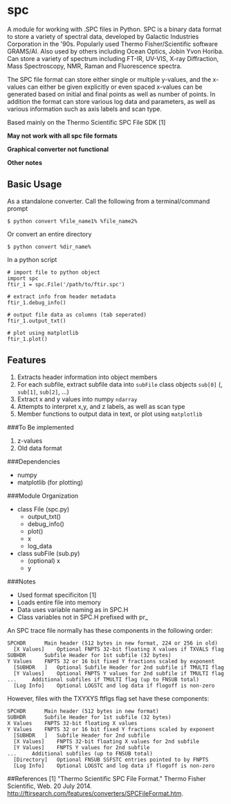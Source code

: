 # spc
A module for working with .SPC files in Python. SPC is a binary data format to store a variety of spectral data, developed by Galactic Industries Corporation in the '90s. Popularly used  Thermo Fisher/Scientific software  GRAMS/AI. Also used by others including Ocean Optics, Jobin Yvon Horiba. Can store a variety of spectrum including FT-IR, UV-VIS, X-ray Diffraction, Mass Spectroscopy, NMR, Raman and Fluorescence spectra.

The SPC file format can store either single or multiple y-values, and the x-values can either be given explicitly or even spaced x-values can be generated based on initial and final points as well as number of points. In addition the format can store various log data and parameters, as well as various information such as axis labels and scan type.

Based mainly on the Thermo Scientific SPC File SDK [1]

**May not work with all spc file formats**

**Graphical converter not functional**

**Other notes**

## Basic Usage

As a standalone converter. Call the following from a terminal/command prompt

	$ python convert %file_name1% %file_name2%

Or convert an entire directory

	$ python convert %dir_name%


In a python script

	# import file to python object
	import spc
	ftir_1 = spc.File('/path/to/ftir.spc')

	# extract info from header metadata
	ftir_1.debug_info()

	# output file data as columns (tab seperated)
	ftir_1.output_txt()

	# plot using matplotlib
	ftir_1.plot()

## Features
1. Extracts header information into object members
2. For each subfile, extract subfile data into `subFile` class objects `sub[0]` (, `sub[1]`, `sub[2]`, ...)
3. Extract x and y values into numpy `ndarray`
3. Attempts to interpret x,y, and z labels, as well as scan type
4. Member functions to output data in text, or plot using `matplotlib`

###To Be implemented
1. z-values
2. Old data format

###Dependencies
- numpy
- matplotlib (for plotting)

###Module Organization
- class File (spc.py)
	+ output_txt()
	+ debug_info()
	+ plot()
	+ x
	+ log_data
- class subFile (sub.py)
	+ (optional) x
	+ y

###Notes
+ Used format specificiton [1]
+ Loads entire file into memory
+ Data uses variable naming as in SPC.H
+ Class variables not in SPC.H prefixed with pr_

An SPC trace file normally has these components in the following order:

	SPCHDR		Main header (512 bytes in new format, 224 or 256 in old)
      [X Values]	Optional FNPTS 32-bit floating X values if TXVALS flag
	SUBHDR		Subfile Header for 1st subfile (32 bytes)
	Y Values	FNPTS 32 or 16 bit fixed Y fractions scaled by exponent
      [SUBHDR	]	Optional Subfile Header for 2nd subfile if TMULTI flag
      [Y Values]	Optional FNPTS Y values for 2nd subfile if TMULTI flag
	...		Additional subfiles if TMULTI flag (up to FNSUB total)
      [Log Info]	Optional LOGSTC and log data if flogoff is non-zero

However, files with the TXYXYS ftflgs flag set have these components:

	SPCHDR		Main header (512 bytes in new format)
	SUBHDR		Subfile Header for 1st subfile (32 bytes)
	X Values	FNPTS 32-bit floating X values
	Y Values	FNPTS 32 or 16 bit fixed Y fractions scaled by exponent
      [SUBHDR	]	Subfile Header for 2nd subfile
      [X Values]	FNPTS 32-bit floating X values for 2nd subfile
      [Y Values]	FNPTS Y values for 2nd subfile
	...		Additional subfiles (up to FNSUB total)
      [Directory]	Optional FNSUB SSFSTC entries pointed to by FNPTS
      [Log Info]	Optional LOGSTC and log data if flogoff is non-zero



##References
[1] "Thermo Scientific SPC File Format." Thermo Fisher Scientific, Web. 20 July 2014. <http://ftirsearch.com/features/converters/SPCFileFormat.htm>.
